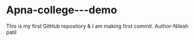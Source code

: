 # Apna-college---demo
This is my first GitHub repository &amp; I am making first commit.
Author-Nilesh patil

